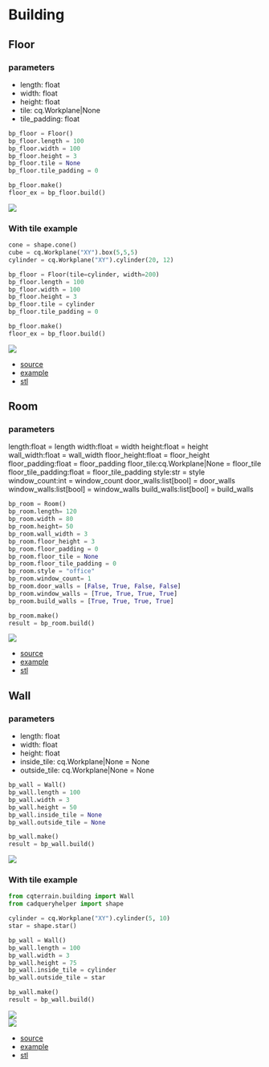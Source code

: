 # Building


## Floor
### parameters
* length: float
* width: float
* height: float
* tile: cq.Workplane|None
* tile_padding: float

```python
bp_floor = Floor()
bp_floor.length = 100 
bp_floor.width = 100
bp_floor.height = 3 
bp_floor.tile = None 
bp_floor.tile_padding = 0

bp_floor.make()
floor_ex = bp_floor.build()
```

![](image/building/13.png)<br />

### With tile example
```python
cone = shape.cone()
cube = cq.Workplane("XY").box(5,5,5)
cylinder = cq.Workplane("XY").cylinder(20, 12)

bp_floor = Floor(tile=cylinder, width=200)
bp_floor.length = 100 
bp_floor.width = 100
bp_floor.height = 3 
bp_floor.tile = cylinder 
bp_floor.tile_padding = 0

bp_floor.make()
floor_ex = bp_floor.build()
```

![](image/building/14.png)<br />

* [source](../src/cqterrain/building/floor.py)
* [example](../example/building/floor.py)
* [stl](../stl/building_floor.stl)

## Room
### parameters
length:float = length
width:float = width
height:float = height
wall_width:float = wall_width
floor_height:float = floor_height
floor_padding:float = floor_padding
floor_tile:cq.Workplane|None = floor_tile
floor_tile_padding:float = floor_tile_padding
style:str = style
window_count:int = window_count
door_walls:list[bool] = door_walls
window_walls:list[bool] = window_walls
build_walls:list[bool] = build_walls

```python
bp_room = Room()
bp_room.length= 120
bp_room.width = 80
bp_room.height= 50
bp_room.wall_width = 3
bp_room.floor_height = 3
bp_room.floor_padding = 0
bp_room.floor_tile = None
bp_room.floor_tile_padding = 0
bp_room.style = "office"
bp_room.window_count= 1
bp_room.door_walls = [False, True, False, False]
bp_room.window_walls = [True, True, True, True]
bp_room.build_walls = [True, True, True, True]

bp_room.make()
result = bp_room.build()
```

![](image/building/15.png)<br />

* [source](../src/cqterrain/building/room.py)
* [example](../example/building/room.py)
* [stl](../stl/building_room.stl)


## Wall
### parameters
* length: float
* width: float 
* height: float
* inside_tile: cq.Workplane|None = None 
* outside_tile: cq.Workplane|None = None

```python
bp_wall = Wall()
bp_wall.length = 100
bp_wall.width = 3
bp_wall.height = 50
bp_wall.inside_tile = None
bp_wall.outside_tile = None

bp_wall.make()
result = bp_wall.build()
```

![](image/building/10.png)<br />

### With tile example

```python
from cqterrain.building import Wall
from cadqueryhelper import shape

cylinder = cq.Workplane("XY").cylinder(5, 10)
star = shape.star()

bp_wall = Wall()
bp_wall.length = 100
bp_wall.width = 3
bp_wall.height = 75
bp_wall.inside_tile = cylinder
bp_wall.outside_tile = star

bp_wall.make()
result = bp_wall.build()
```

![](image/building/11.png)<br />
![](image/building/12.png)<br />

* [source](../src/cqterrain/building/wall.py)
* [example](../example/building/wall.py)
* [stl](../stl/building_wall.stl)